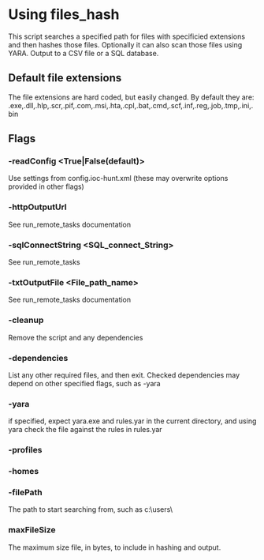 # Using files_hash

This script searches a specified path for files with specificied extensions and then hashes those files. Optionally it can also scan those files using YARA. Output to a CSV file or a SQL database.

## Default file extensions
The file extensions are hard coded, but easily changed. By default they are:
.exe,.dll,.hlp,.scr,.pif,.com,.msi,.hta,.cpl,.bat,.cmd,.scf,.inf,.reg,.job,.tmp,.ini,.bin



## Flags

### -readConfig <True|False(default)>
Use settings from config.ioc-hunt.xml (these may overwrite options provided in other flags)

### -httpOutputUrl <URL>
See run_remote_tasks documentation

### -sqlConnectString <SQL_connect_String>
See run_remote_tasks

### -txtOutputFile <File_path_name>
See run_remote_tasks documentation

### -cleanup 
Remove the script and any dependencies 

### -dependencies
List any other required files, and then exit. Checked dependencies may depend on other specified flags, such as -yara

### -yara
if specified, expect yara.exe and rules.yar in the current directory, and using yara check the file against the rules in rules.yar

### -profiles


### -homes

### -filePath <FilePath>
The path to start searching from, such as c:\users\

### maxFileSize <Bytes>
The maximum size file, in bytes, to include in hashing and output.


